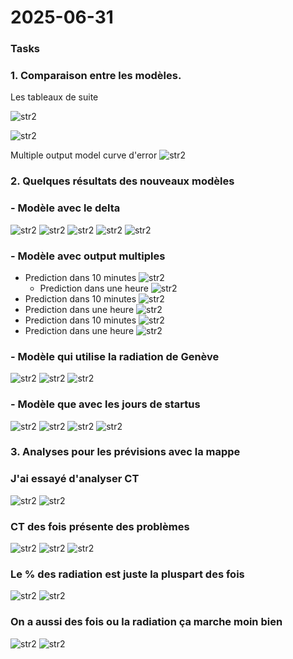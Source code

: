 # 2025-06-31
### Tasks

### 1. Comparaison entre les modèles. 
Les tableaux de suite 

![str2](analysis/10min_pred.png)

![str2](analysis/1h_pred.png)


Multiple output model curve d'error
![str2](models/model_72/metrics_across_times.png)

### 2. Quelques résultats des nouveaux modèles
###   - Modèle avec le delta 
![str2](models/model_66/metrics/2024-12/day_curve_2024-12-27.png)
![str2](models/model_66/metrics/2024-11/day_curve_2024-11-03.png)
![str2](models/model_66/metrics/2023-02/day_curve_2023-02-15.png)
![str2](models/model_66/metrics/2024-11/day_curve_2024-11-03.png)
![str2](models/model_66/metrics/2024-11/day_curve_2024-11-03.png)

### - Modèle avec output multiples

- Prediction dans 10 minutes
![str2](models/model_72/metrics_t_0/2023-03/day_curve_2023-03-04.png)
    - Prediction dans une heure
![str2](models/model_72/metrics_t_5/2023-03/day_curve_2023-03-04.png)
- Prediction dans 10 minutes
    ![str2](models/model_72/metrics_t_0/2023-12/day_curve_2023-12-07.png)
- Prediction dans une heure
![str2](models/model_72/metrics_t_5/2023-12/day_curve_2023-12-07.png)
 - Prediction dans 10 minutes
![str2](models/model_72/metrics_t_0/2024-11/day_curve_2024-11-16.png)
- Prediction dans une heure
![str2](models/model_72/metrics_t_5/2024-11/day_curve_2024-11-16.png)
### - Modèle qui utilise la radiation de Genève
![str2](models/model_75/metrics/2024-11/day_curve_2024-11-03.png)
![str2](models/model_75/metrics/2024-10/day_curve_2024-10-19.png)
![str2](models/model_75/metrics/2024-11/day_curve_2024-11-16.png)

### - Modèle que avec les jours de startus 
![str2](models/model_80/metrics/2023-01/day_curve_2023-01-25.png)
![str2](models/model_80/metrics/2023-03/day_curve_2023-03-03.png)
![str2](models/model_78/metrics/2023-02/day_curve_2023-02-08.png)
![str2](models/model_78/metrics/2024-11/day_curve_2024-11-06.png)







### 3. Analyses pour les prévisions avec la mappe

### J'ai essayé d'analyser CT 
![str2](analysis/single_timestamp_maps/CT_20241111_0930.png)
![str2](analysis/single_timestamp_maps/CT_20230209_1130.png)


### CT des fois présente des problèmes 

 ![str2](analysis/single_timestamp_maps/CT_20230208_0930.png)
![str2](analysis/single_timestamp_maps/CT_20230106_0930.png)
![str2](analysis/single_timestamp_maps/CT_20230126_0930.png)



### Le % des radiation est juste la pluspart des fois 
 ![str2](analysis/single_timestamp_maps/SU_20230208_0930.png)
 ![str2](analysis/single_timestamp_maps/SU_20230106_1130.png)
 ### On a aussi des fois ou la radiation ça marche moin bien
 ![str2](analysis/single_timestamp_maps/SU_20241116_1130.png)
 ![str2](analysis/single_timestamp_maps/SU_20230126_1130.png)
